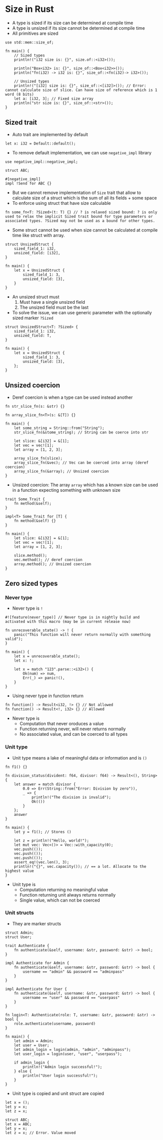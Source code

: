 # Size in Rust

* A type is sized if its size can be determined at compile time
* A type is unsized if its size cannot be determined at compile time
* All primitives are sized
```
use std::mem::size_of;

fn main() {
    // Sized types
    println!("i32 size is: {}", size.of::<i32>());

    println("Box<i32> is: {}", size_of::<Box<i32>>());
    println("fn(i32) -> i32 is: {}", size_of::<fn(i32)-> i32>());

    // Unsized types
    println!("[i32] size is: {}", size_of::<[i32]>()); // Error: cannot calculate size of slice. Can have size of reference which is 1 word (8 bits)
    let a: [i32, 3]; // Fixed size array
    println("str size is: {}", size_of::<str>());
}
```

## Sized trait
* Auto trait are implemented by default
```
let x: i32 = Default::default();
```
* To remove default implementation, we can use `negative_impl` library
```
use negative_impl::negative_impl;

struct ABC;

#[negative_impl]
impl !Send for ABC {}
```
* But we cannot remove implementation of `Size` trait that allow to calculate size of a struct which is the sum of all its fields + some space
* To enforce using struct that have size calculable
```
fn some_fn<T: ?Sized>(t: T) {} // ? is relaxed sized bound: ? is only used to relax the implicit Sized trait bound for type parameters or associated types. ?Sized may not be used as a bound for other types.
```
* Some struct cannot be used when size cannot be calculated at compile time like struct with array.
```
struct UnsizedStruct {
    sized_field_1: i32,
    unsized_field: [i32],
}

fn main() {
    let x = UnsizedStruct {
        sized_field_1: 3,
        unsized_field: [3],
    }
}
```
* An unsized struct must
    1. Must have a single unsized field
    2. The unsized field must be the last
* To solve the issue, we can use generic parameter with the optionally sized marker `?Sized`
```
struct UnsizedStruct<T: ?Sized> {
    sized_field_1: i32,
    unsized_field: T,
}

fn main() {
    let x = UnsizedStruct {
        sized_field_1: 3,
        unsized_field: [3],
    };
}
```

## Unsized coercion
* Deref coercion is when a type can be used instead another
```
fn str_slice_fn(s: &str) {}

fn array_slice_fn<T>(s: &[T]) {}

fn main() {
    let some_string = String::from("String");
    str_slice_fn(&stome_string); // String can be coerce into str

    let slice: &[i32] = &[1];
    let vec = vec![1];
    let array = [1, 2, 3];

    array_slice_fn(slice);
    array_slice_fn(&vec); // Vec can be coerced into array (deref coercion)
    array_slice_fn(&array); // Unsized coercion
}
```
* Unsized coercion: The array `array` which has a known size can be used in a function expecting something with unknown size
```
trait Some_Trait {
    fn method(&self);
}

impl<T> Some_Trait for [T] {
    fn method(&self) {}
}

fn main() {
    let slice: &[i32] = &[1];
    let vec = vec![1];
    let array = [1, 2, 3];

    slice.method();
    vec.method(); // deref coercion
    array.method(); // Unsized coercion
}
```

## Zero sized types
### Never type
* Never type is `!`
```
#![feature(never_type)] // Never type is in nightly build and activated with this macro (may be in current release now)

fn unrecoverable_state() -> ! {
    panic("This function will never return normally with something valid");
}

fn main() {
    let x = unrecoverable_state();
    let x: !;

    let x = match "123".parse::<i32>() {
        Ok(num) => num,
        Err(_) => panic!(),
    }
}
```
* Using never type in function return
```
fn function() -> Result<i32, !> {} // Not allowed
fn function() -> Result<!, i32> {} // Allowed
```
* Never type is
    - Computation that never oroduces a value
    - Function returning never, will never returns normally
    - No associated value, and can be coerced to all types

### Unit type
* Unit type means a lake of meaningful data or information and is `()`
```
fn f1() {}

fn division_status(divident: f64, divisor: f64) -> Result<(), String> {
    let answer = match divisor {
        0.0 => Err(String::from("Error: Division by zero")),
        _ => {
            println!("The division is invalid");
            Ok(())
        }
    };
    answer
}

fn main() {
    let y = f1(); // Stores ()

    let z = println!("Hello, world!");
    let mut vec: Vec<()> = Vec::with_capacity(0);
    vec.push(());
    vec.push(());
    vec.push(());
    assert_eq!(vec.len(), 3);
    println!("{}", vec.capacity()); // == a lot. Allocate to the highest value
}
```
* Unit type is
    - Computation returning no meaningful value
    - Function returning unit always returns normally
    - Single value, which can not be coerced

### Unit structs
* They are marker structs
```
struct Admin;
struct User;

trait Authenticate {
    fn authenticate(&self, username: &str, password: &str) -> bool;
}

impl Authenticate for Admin {
    fn authenticate(&self, username: &str, password: &str) -> bool {
        username == "admin" && password == "adminpass"
    }
}

impl Authenticate for User {
    fn authenticate(&self, username: &str, password: &str) -> bool {
        username == "user" && password == "userpass"
    }
}

fn login<T: Authenticate(role: T, username: &str, password: &str) -> bool {
    role.authenticate(username, password)
}

fn main() {
    let admin = Admin;
    let user = User;
    let admin_login = login(admin, "admin", "adminpass");
    let user_login = login(user, "user", "userpass");

    if admin_login {
        println!("Admin login successful!");
    } else {
        println("User login successful!");
    }
}
```
* Unit type is copied and unit struct are copied
```
let x = ();
let y = x;
let z = x;

struct ABC;
let x = ABC;
let y = x;
let z = x; // Error. Value moved
```
